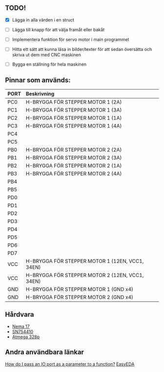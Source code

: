## TODO!

- [x] Lägga in alla värden i en struct
- [ ] Lägga till knapp för att välja framåt eller bakåt
- [ ] Implementera funktion för servo motor i main programmet
- [ ] Hitta ett sätt att kunna läsa in bilder/texter för att sedan översätta och skriva ut dem med CNC maskinen
- [ ] Bygga en ställning för hela maskinen





## Pinnar som används:

| PORT | Beskrivning |
| :--- | :--- |
| PC0 | H-BRYGGA FÖR STEPPER MOTOR 1 (2A) |
| PC1 | H-BRYGGA FÖR STEPPER MOTOR 1 (3A) |
| PC2 | H-BRYGGA FÖR STEPPER MOTOR 1 (1A) |
| PC3 | H-BRYGGA FÖR STEPPER MOTOR 1 (4A) |
| PC4 | |
| PC5 | |
| PB0 | H-BRYGGA FÖR STEPPER MOTOR 2 (2A) |
| PB1 | H-BRYGGA FÖR STEPPER MOTOR 2 (3A) |
| PB2 | H-BRYGGA FÖR STEPPER MOTOR 2 (1A) |
| PB3 | H-BRYGGA FÖR STEPPER MOTOR 2 (4A) |
| PB4 | |
| PB5 | |
| PD0 | |
| PD1 | |
| PD2 | |
| PD3 | |
| PD4 | |
| PD5 | |
| PD6 | |
| PD7 | |
| VCC | H-BRYGGA FÖR STEPPER MOTOR 1 (12EN, VCC1, 34EN) |
| VCC | H-BRYGGA FÖR STEPPER MOTOR 2 (12EN, VCC1, 34EN) |
| GND | H-BRYGGA FÖR STEPPER MOTOR 1 (GND x4) |
| GND | H-BRYGGA FÖR STEPPER MOTOR 2 (GND x4) |





## Hårdvara
- [Nema 17](http://reprap.org/wiki/NEMA_17_Stepper_motor)
- [SN754410](http://www.ti.com/lit/ds/symlink/sn754410.pdf)
- [Atmega 328p](http://www.atmel.com/images/Atmel-8271-8-bit-AVR-Microcontroller-ATmega48A-48PA-88A-88PA-168A-168PA-328-328P_datasheet_Complete.pdf)




## Andra användbara länkar
[How do I pass an IO port as a parameter to a function?](http://www.atmel.com/webdoc/avrlibcreferencemanual/FAQ_1faq_port_pass.html)
[EasyEDA](https://easyeda.com)
